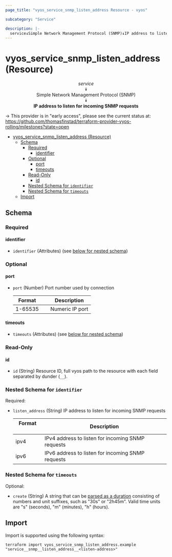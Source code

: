 ```yaml
---
page_title: "vyos_service_snmp_listen_address Resource - vyos"

subcategory: "Service"

description: |-
  service⯯Simple Network Management Protocol (SNMP)⯯IP address to listen for incoming SNMP requests
---
```


# vyos_service_snmp_listen_address (Resource)
<center>

*service*  
⯯  
Simple Network Management Protocol (SNMP)  
⯯  
**IP address to listen for incoming SNMP requests**


</center>

-> This provider is in "early access", please see the current status at: https://github.com/thomasfinstad/terraform-provider-vyos-rolling/milestones?state=open

<!--TOC-->

- [vyos_service_snmp_listen_address (Resource)](#vyos_service_snmp_listen_address-resource)
  - [Schema](#schema)
    - [Required](#required)
      - [identifier](#identifier)
    - [Optional](#optional)
      - [port](#port)
      - [timeouts](#timeouts)
    - [Read-Only](#read-only)
      - [id](#id)
    - [Nested Schema for `identifier`](#nested-schema-for-identifier)
    - [Nested Schema for `timeouts`](#nested-schema-for-timeouts)
  - [Import](#import)

<!--TOC-->

<!-- schema generated by tfplugindocs -->
## Schema

### Required

#### identifier
- `identifier` (Attributes) (see [below for nested schema](#nestedatt--identifier))

### Optional

#### port
- `port` (Number) Port number used by connection

    |  Format   &emsp;|  Description      |
    |-----------|-------------------|
    |  1-65535  &emsp;|  Numeric IP port  |
#### timeouts
- `timeouts` (Attributes) (see [below for nested schema](#nestedatt--timeouts))

### Read-Only

#### id
- `id` (String) Resource ID, full vyos path to the resource with each field separated by dunder (`__`).

<a id="nestedatt--identifier"></a>
### Nested Schema for `identifier`

Required:

- `listen_address` (String) IP address to listen for incoming SNMP requests

    |  Format  &emsp;|  Description                                        |
    |----------|-----------------------------------------------------|
    |  ipv4    &emsp;|  IPv4 address to listen for incoming SNMP requests  |
    |  ipv6    &emsp;|  IPv6 address to listen for incoming SNMP requests  |


<a id="nestedatt--timeouts"></a>
### Nested Schema for `timeouts`

Optional:

- `create` (String) A string that can be [parsed as a duration](https://pkg.go.dev/time#ParseDuration) consisting of numbers and unit suffixes, such as &#34;30s&#34; or &#34;2h45m&#34;. Valid time units are &#34;s&#34; (seconds), &#34;m&#34; (minutes), &#34;h&#34; (hours).

## Import

Import is supported using the following syntax:

```shell
terraform import vyos_service_snmp_listen_address.example "service__snmp__listen_address__<listen-address>"
```
